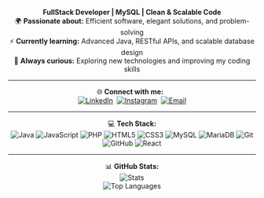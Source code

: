 <div align="center">

**FullStack Developer | MySQL | Clean & Scalable Code**  <br>
🌍 **Passionate about:** Efficient software, elegant solutions, and problem-solving  <br>
⚡ **Currently learning:** Advanced Java, RESTful APIs, and scalable database design  <br>
🚀 **Always curious:** Exploring new technologies and improving my coding skills  

---

<div align="center">
  🌐 <b>Connect with me:</b>&nbsp;&nbsp;<br>
  <a href="https://linkedin.com/in/felipegcocco" target="_blank"><img src="https://img.shields.io/badge/LinkedIn-%230077B5.svg?logo=linkedin&logoColor=white" alt="LinkedIn"/></a>&nbsp;
  <a href="https://instagram.com/fegcocco" target="_blank"><img src="https://img.shields.io/badge/Instagram-%23E4405F.svg?logo=Instagram&logoColor=white" alt="Instagram"/></a>&nbsp;
  <a href="mailto:fgiacominicocco@gmail.com"><img src="https://img.shields.io/badge/Email-D14836?logo=gmail&logoColor=white" alt="Email"/></a>
</div>

---

💻 **Tech Stack:**  <br>
![Java](https://img.shields.io/badge/java-%23ED8B00.svg?style=flat&logo=openjdk&logoColor=white) 
![JavaScript](https://img.shields.io/badge/javascript-%23323330.svg?style=flat&logo=javascript&logoColor=%23F7DF1E) 
![PHP](https://img.shields.io/badge/php-%23777BB4.svg?style=flat&logo=php&logoColor=white) 
![HTML5](https://img.shields.io/badge/html5-%23E34F26.svg?style=flat&logo=html5&logoColor=white) 
![CSS3](https://img.shields.io/badge/css3-%231572B6.svg?style=flat&logo=css3&logoColor=white) 
![MySQL](https://img.shields.io/badge/mysql-4479A1.svg?style=flat&logo=mysql&logoColor=white) 
![MariaDB](https://img.shields.io/badge/MariaDB-003545?style=flat&logo=mariadb&logoColor=white) 
![Git](https://img.shields.io/badge/git-%23F05033.svg?style=flat&logo=git&logoColor=white) 
![GitHub](https://img.shields.io/badge/github-%23121011.svg?style=flat&logo=github&logoColor=white) 
![React](https://img.shields.io/badge/react-%2320232a.svg?style=flat&logo=react&logoColor=%2361DAFB)  

---

📊 **GitHub Stats:**  <br>
![Stats](https://github-readme-stats.vercel.app/api?username=FeCocco&theme=dark&hide_border=false&include_all_commits=false&count_private=false)  <br>
![Top Languages](https://github-readme-stats.vercel.app/api/top-langs/?username=FeCocco&theme=dark&hide_border=false&layout=compact)  

</div>
